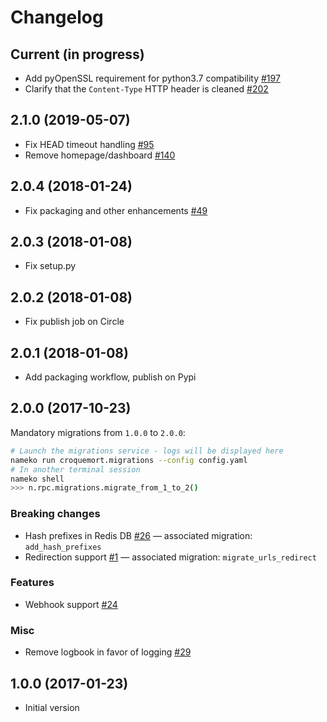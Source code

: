 # Changelog

## Current (in progress)

- Add pyOpenSSL requirement for python3.7 compatibility [#197](https://github.com/etalab/croquemort/pull/197)
- Clarify that the `Content-Type` HTTP header is cleaned [#202](https://github.com/etalab/croquemort/pull/202)

## 2.1.0 (2019-05-07)

- Fix HEAD timeout handling [#95](https://github.com/opendatateam/croquemort/pull/95)
- Remove homepage/dashboard [#140](https://github.com/opendatateam/croquemort/pull/140)

## 2.0.4 (2018-01-24)

- Fix packaging and other enhancements [#49](https://github.com/opendatateam/croquemort/pull/49)

## 2.0.3 (2018-01-08)

- Fix setup.py

## 2.0.2 (2018-01-08)

- Fix publish job on Circle

## 2.0.1 (2018-01-08)

- Add packaging workflow, publish on Pypi

## 2.0.0 (2017-10-23)

Mandatory migrations from `1.0.0` to `2.0.0`:

```bash
# Launch the migrations service - logs will be displayed here
nameko run croquemort.migrations --config config.yaml
# In another terminal session
nameko shell
>>> n.rpc.migrations.migrate_from_1_to_2()
```

### Breaking changes

- Hash prefixes in Redis DB
  [#26](https://github.com/opendatateam/croquemort/issues/26)
  — associated migration: `add_hash_prefixes`
- Redirection support
  [#1](https://github.com/opendatateam/croquemort/issues/1)
  — associated migration: `migrate_urls_redirect`

### Features

- Webhook support
  [#24](https://github.com/opendatateam/croquemort/issues/24)

### Misc

- Remove logbook in favor of logging
  [#29](https://github.com/opendatateam/croquemort/issues/29)

## 1.0.0 (2017-01-23)

- Initial version
